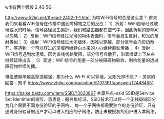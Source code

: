 


wifi有两个频段
2.4G
5G

http://www.52im.net/thread-2402-1-1.html
为啥WiFi信号的总是这么差？
首先我们来看看WiFi信号在传播中遇到障碍物之后的反应：
1）折射：WiFi信号经过玻璃或水的时候，信号路径发生偏折，我们和路由器都在空气中，因此折射的影响可以忽略；
2）反射：WiFi信号经过光滑的物体表面时，信号会发生反射，和光的反射类似；
3）绕射：WiFi信号经过水泥墙体，因难以穿越，部分信号会向旁边散开，等遇到一个可以穿过的区域再继续向本来的方向继续直线传播；
4）漫射：WiFi信号遇到水泥墙，因为直线线路受阻，部分信号会散开，沿着墙壁上下左右继续延伸出去；
5）穿透：WiFi信号的能量一部分被障碍物吸收，剩余能量的透过障碍物继续传播。

电磁波频率越高穿透越强，那为什么 Wi-Fi 可以穿墙，太阳光却不能？ - 灵剑的回答 - 知乎
https://www.zhihu.com/question/51073615/answer/124484551

https://baike.baidu.com/item/SSID/10823867
共享热点-ssid
SSID是Service Set Identifier的缩写，意思是：服务集标识。SSID技术可以将一个无线局域网分为几个需要不同身份验证的子网络，
每一个子网络都需要独立的身份验证，只有通过身份验证的用户才可以进入相应的子网络，防止未被授权的用户进入本网络。